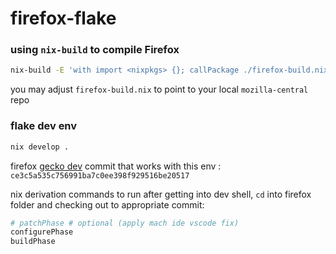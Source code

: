 # firefox-flake

### using `nix-build` to compile Firefox

```sh
nix-build -E 'with import <nixpkgs> {}; callPackage ./firefox-build.nix {}'
```

you may adjust `firefox-build.nix` to point to your local `mozilla-central` repo


### flake dev env

```sh
nix develop .

```

firefox [gecko dev](https://github.com/mozilla/gecko-dev/) commit that works with this env : `ce3c5a535c756991ba7c0ee398f929516be20517`

nix derivation commands to run after getting into dev shell,  `cd` into firefox folder and checking out to appropriate commit:

```sh
# patchPhase # optional (apply mach ide vscode fix)
configurePhase
buildPhase
```

